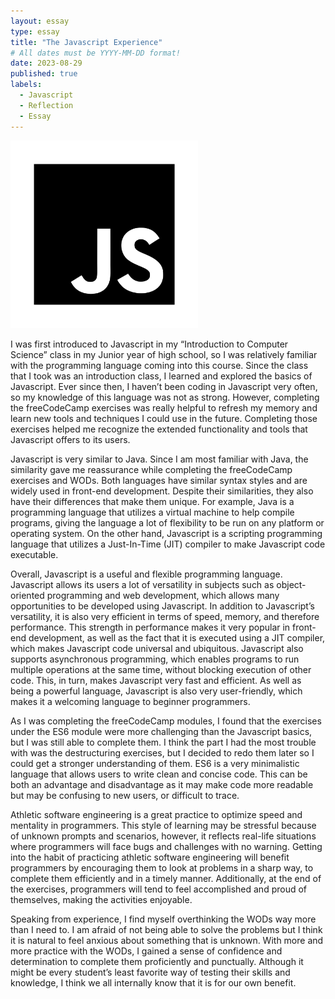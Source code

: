 ```yaml
---
layout: essay
type: essay
title: "The Javascript Experience"
# All dates must be YYYY-MM-DD format!
date: 2023-08-29
published: true
labels:
  - Javascript
  - Reflection
  - Essay
---
```


<img width="300px" class="rounded float-start pe-4" src="../img/the-javascript-experience/javascript.png">

I was first introduced to Javascript in my “Introduction to Computer Science” class in my Junior year of high school, so I was relatively familiar with the programming language coming into this course. Since the class that I took was an introduction class, I learned and explored the basics of Javascript. Ever since then, I haven’t been coding in Javascript very often, so my knowledge of this language was not as strong. However, completing the freeCodeCamp exercises was really helpful to refresh my memory and learn new tools and techniques I could use in the future. Completing those exercises helped me recognize the extended functionality and tools that Javascript offers to its users. 

Javascript is very similar to Java. Since I am most familiar with Java, the similarity gave me reassurance while completing the freeCodeCamp exercises and WODs. Both languages have similar syntax styles and are widely used in front-end development. Despite their similarities, they also have their differences that make them unique. For example, Java is a programming language that utilizes a virtual machine to help compile programs, giving the language a lot of flexibility to be run on any platform or operating system. On the other hand, Javascript is a scripting programming language that utilizes a Just-In-Time (JIT) compiler to make Javascript code executable. 

Overall, Javascript is a useful and flexible programming language. Javascript allows its users a lot of versatility in subjects such as object-oriented programming and web development, which allows many opportunities to be developed using Javascript. In addition to Javascript’s versatility, it is also very efficient in terms of speed, memory, and therefore performance. This strength in performance makes it very popular in front-end development, as well as the fact that it is executed using a JIT compiler, which makes Javascript code universal and ubiquitous. Javascript also supports asynchronous programming, which enables programs to run multiple operations at the same time, without blocking execution of other code. This, in turn, makes Javascript very fast and efficient. As well as being a powerful language, Javascript is also very user-friendly, which makes it a welcoming language to beginner programmers. 

As I was completing the freeCodeCamp modules, I found that the exercises under the ES6 module were more challenging than the Javascript basics, but I was still able to complete them. I think the part I had the most trouble with was the destructuring exercises, but I decided to redo them later so I could get a stronger understanding of them. ES6 is a very minimalistic language that allows users to write clean and concise code. This can be both an advantage and disadvantage as it may make code more readable but may be confusing to new users, or difficult to trace. 

Athletic software engineering is a great practice to optimize speed and mentality in programmers. This style of learning may be stressful because of unknown prompts and scenarios, however, it reflects real-life situations where programmers will face bugs and challenges with no warning. Getting into the habit of practicing athletic software engineering will benefit programmers by encouraging them to look at problems in a sharp way, to complete them efficiently and in a timely manner. Additionally, at the end of the exercises, programmers will tend to feel accomplished and proud of themselves, making the activities enjoyable. 

Speaking from experience, I find myself overthinking the WODs way more than I need to. I am afraid of not being able to solve the problems but I think it is natural to feel anxious about something that is unknown. With more and more practice with the WODs, I gained a sense of confidence and determination to complete them proficiently and punctually. Although it might be every student’s least favorite way of testing their skills and knowledge, I think we all internally know that it is for our own benefit. 
